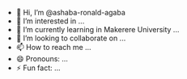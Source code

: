 - 👋 Hi, I’m @ashaba-ronald-agaba
- 👀 I’m interested in ...
- 🌱 I’m currently learning in Makerere University ...
- 💞️ I’m looking to collaborate on ...
- 📫 How to reach me ...
- 😄 Pronouns: ...
- ⚡ Fun fact: ...

<!---
ashaba-ronald-agaba/ashaba-ronald-agaba is a ✨ special ✨ repository because its `README.md` (this file) appears on your GitHub profile.
You can click the Preview link to take a look at your changes.
--->
